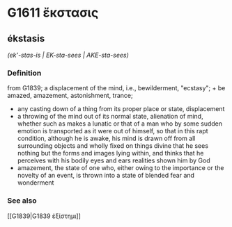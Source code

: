# G1611 ἔκστασις

## ékstasis

_(ek'-stas-is | EK-sta-sees | AKE-sta-sees)_

### Definition

from G1839; a displacement of the mind, i.e., bewilderment, "ecstasy"; + be amazed, amazement, astonishment, trance; 

- any casting down of a thing from its proper place or state, displacement
- a throwing of the mind out of its normal state, alienation of mind, whether such as makes a lunatic or that of a man who by some sudden emotion is transported as it were out of himself, so that in this rapt condition, although he is awake, his mind is drawn off from all surrounding objects and wholly fixed on things divine that he sees nothing but the forms and images lying within, and thinks that he perceives with his bodily eyes and ears realities shown him by God
- amazement, the state of one who, either owing to the importance or the novelty of an event, is thrown into a state of blended fear and wonderment

### See also

[[G1839|G1839 ἐξίστημι]]
